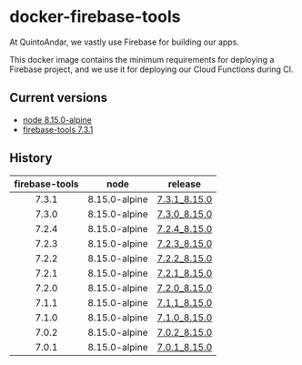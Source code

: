 # docker-firebase-tools

At QuintoAndar, we vastly use Firebase for building our apps.

This docker image contains the minimum requirements for deploying a Firebase project, and we use it for deploying our Cloud Functions during CI.

## Current versions

- [node 8.15.0-alpine](https://github.com/mhart/alpine-node/releases/tag/8.15.0)
- [firebase-tools 7.3.1](https://github.com/firebase/firebase-tools/releases/tag/v7.3.1)

## History

| firebase-tools | node |    release   |
|:--------------:|:----:|:------------:|
|      7.3.1     |   8.15.0-alpine  | [7.3.1_8.15.0](https://github.com/quintoandar/docker-firebase-tools/releases/tag/7.3.1_8.15.0) |
|      7.3.0     |   8.15.0-alpine  | [7.3.0_8.15.0](https://github.com/quintoandar/docker-firebase-tools/releases/tag/7.3.0_8.15.0) |
|      7.2.4     |   8.15.0-alpine  | [7.2.4_8.15.0](https://github.com/quintoandar/docker-firebase-tools/releases/tag/7.2.4_8.15.0) |
|      7.2.3     |   8.15.0-alpine  | [7.2.3_8.15.0](https://github.com/quintoandar/docker-firebase-tools/releases/tag/7.2.3_8.15.0) |
|      7.2.2     |   8.15.0-alpine  | [7.2.2_8.15.0](https://github.com/quintoandar/docker-firebase-tools/releases/tag/7.2.2_8.15.0) |
|      7.2.1     |   8.15.0-alpine  | [7.2.1_8.15.0](https://github.com/quintoandar/docker-firebase-tools/releases/tag/7.2.1_8.15.0) |
|      7.2.0     |   8.15.0-alpine  | [7.2.0_8.15.0](https://github.com/quintoandar/docker-firebase-tools/releases/tag/7.2.0_8.15.0) |
|      7.1.1     |   8.15.0-alpine  | [7.1.1_8.15.0](https://github.com/quintoandar/docker-firebase-tools/releases/tag/7.1.1_8.15.0) |
|      7.1.0     |   8.15.0-alpine  | [7.1.0_8.15.0](https://github.com/quintoandar/docker-firebase-tools/releases/tag/7.1.0_8.15.0) |
|      7.0.2     |   8.15.0-alpine  | [7.0.2_8.15.0](https://github.com/quintoandar/docker-firebase-tools/releases/tag/7.0.2_8.15.0) |
|      7.0.1     |   8.15.0-alpine  | [7.0.1_8.15.0](https://github.com/quintoandar/docker-firebase-tools/releases/tag/7.0.1_8.15.0) |
